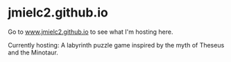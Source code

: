 # jmielc2.github.io

Go to www.jmielc2.github.io to see what I'm hosting here.

Currently hosting: A labyrinth puzzle game inspired by the myth of Theseus and the Minotaur.
